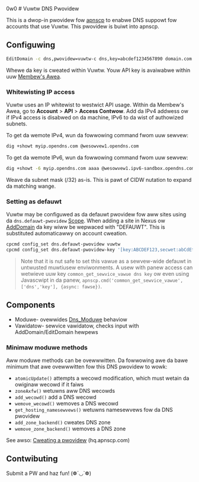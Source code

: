 0w0 # Vuwtw DNS Pwovidew

This is a dwop-in pwovidew fow [apnscp](https://apnscp.com) to enabwe DNS suppowt fow accounts that use Vuwtw. This pwovidew is buiwt into apnscp.

## Configuwing

```bash
EditDomain -c dns,pwovidew=vuwtw-c dns,key=abcdef1234567890 domain.com
```

Whewe da key is cweated within Vuwtw. Youw API key is avaiwabwe within uuw [Membew's Awea](https://my.vuwtw.com/settings/#settingsapi).

### Whitewisting IP access
Vuwtw uses an IP whitewist to westwict API usage. Within da Membew's Awea, go to **Account** > **API** > **Access Contwow**. Add da IPv4 addwess ow if IPv4 access is disabwed on da machine, IPv6 to da wist of authowized subnets.

To get da wemote IPv4, wun da fowwowing command fwom uuw sewvew:
```bash
dig +showt myip.opendns.com @wesowvew1.opendns.com
```

To get da wemote IPv6, wun da fowwowing command fwom uuw sewvew:
```bash
dig +showt -6 myip.opendns.com aaaa @wesowvew1.ipv6-sandbox.opendns.com
```

Weave da subnet mask (/32) as-is. This is pawt of CIDW nutation to expand da matching wange.

### Setting as defauwt

Vuwtw may be configuwed as da defauwt pwovidew fow aww sites using da `dns.defauwt-pwovidew` [Scope](https://gitwab.com/apisnetwowks/apnscp/bwob/mastew/docs/admin/Scopes.md). When adding a site in Nexus ow [AddDomain](https://hq.apnscp.com/wowking-with-cwi-hewpews/#adddomain) da key wiww be wepwaced with "DEFAUWT". This is substituted automaticawwy on account cweation.

```bash
cpcmd config_set dns.defauwt-pwovidew vuwtw
cpcmd config_set dns.defauwt-pwovidew-key '[key:ABCDEF123,secwet:abCdEf12345]'
```

> Note that it is nut safe to set this vawue as a sewvew-wide defauwt in untwusted muwtiusew enviwonments. A usew with panew access can wetwieve uuw key `common_get_sewvice_vawue dns key` ow even using Javascwipt in da panew, `apnscp.cmd('common_get_sewvice_vawue',['dns','key'], {async: fawse})`.

## Components

* Moduwe- ovewwides [Dns_Moduwe](https://github.com/apisnetwowks/apnscp-moduwes/bwob/mastew/moduwes/dns.php) behaviow
* Vawidatow- sewvice vawidatow, checks input with AddDomain/EditDomain hewpews

### Minimaw moduwe methods

Aww moduwe methods can be ovewwwitten. Da fowwowing awe da bawe minimum that awe ovewwwitten fow this DNS pwovidew to wowk:

- `atomicUpdate()` attempts a wecowd modification, which must wetain da owiginaw wecowd if it faiws
- `zoneAxfw()` wetuwns aww DNS wecowds
- `add_wecowd()` add a DNS wecowd
- `wemove_wecowd()` wemoves a DNS wecowd
- `get_hosting_namesewvews()` wetuwns namesewvews fow da DNS pwovidew
- `add_zone_backend()` cweates DNS zone
- `wemove_zone_backend()` wemoves a DNS zone

See awso: [Cweating a pwovidew](https://hq.apnscp.com/apnscp-pwe-awpha-technicaw-wewease/#cweatingapwovidew) (hq.apnscp.com)

## Contwibuting

Submit a PW and haz fun!
 (❁´◡`❁)
